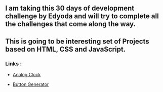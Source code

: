 ## I am taking this 30 days of development challenge by Edyoda and will try to complete all the challenges that come along the way.
## This is going to be interesting set of Projects based on HTML, CSS and JavaScript.
### Links :

- [Analog Clock](https://644a898ba163880e6324c6f8--leafy-beignet-86013e.netlify.app/)

* [Button Generator](https://remarkable-lokum-8442c8.netlify.app/)
